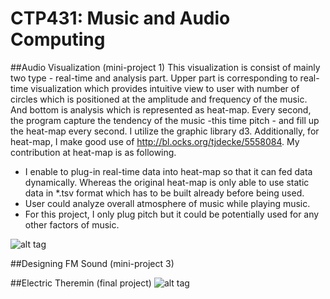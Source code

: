 # CTP431: Music and Audio Computing

##Audio Visualization (mini-project 1)
This visualization is consist of mainly two type - real-time and analysis part. Upper part is corresponding to real-time visualization which provides intuitive view to user with number of circles which is positioned at the amplitude and frequency of the music. And bottom is analysis which is represented as heat-map. Every second, the program capture the tendency of the music -this time pitch - and fill up the heat-map every second. 
I utilize the graphic library d3. Additionally, for heat-map, I make good use of http://bl.ocks.org/tjdecke/5558084. My contribution at heat-map is as following. 
* I enable to plug-in real-time data into heat-map so that it can fed data dynamically. Whereas the original heat-map is only able to use static data in *.tsv format which has to be built already before being used. 
* User could analyze overall atmosphere of music while playing music. 
* For this project, I only plug pitch but it could be potentially used for any other factors of music.

![alt tag](https://cloud.githubusercontent.com/assets/3036721/11266082/1a33465c-8ee5-11e5-8724-2619d32a7845.png)

##Designing FM Sound (mini-project 3)

##Electric Theremin (final project)
![alt tag](https://cloud.githubusercontent.com/assets/3036721/11902262/dd9c175c-a5f3-11e5-9cbb-3b547e3dc7f7.png)
